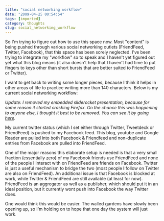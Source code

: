 ```yaml
---
title: "social networking workflow"
date: "2009-04-25 00:54:54"
tags: [imported]
category: thoughts
slug: social_networking_workflow
---
```

	
So I'm trying to figure out how to use this space now.  Most "content" is being pushed through various social networking outlets (FriendFeed, Twitter, Facebook), that this space has been sorely neglected.  I've been trying to integrate my "workflow" so to speak and I haven't yet figured out yet what this blog means (it also doesn't help that I haven't had time to put fingers to keys other than short bursts that are better suited to FriendFeed or Twitter).

I want to get back to writing some longer pieces, because I think it helps in other areas of life to practice writing more than 140 characters.  Below is my current social networking workflow:

<em>Update: I removed my embedded sliderocket presentation, because for some reason it started crashing Firefox.  On the chance this was happening to anyone else, I thought it best to be removed.  You can see it by going <a href="http://http://app.sliderocket.com/app/FullPlayer.aspx?id=92481DA8-A878-3173-3B1D-DC3302D21166">here</a>.</em>

My current twitter status (which I set either through Twitter, Tweetdeck or FriendFeed) is pushed to my Facebook feed.  This blog, youtube and Google Reader are pulled into both Facebook & Friendfeed and non-duplicate entries from Facebook are pulled into FriendFeed.

One of the major reasons this elaborate setup is needed is that a very small fraction (essentially zero) of my Facebook friends use FriendFeed and none of the people I interact with on FriendFeed are friends on Facebook.  Twitter is just a useful mechanism to bridge the two (most people I follow on Twitter are also on FriendFeed).  An additional issue is that Facebook is blocked at work, while Twitter & FriendFeed are still available (at least for now).  FriendFeed is an aggregator as well as a publisher, which should put it in an ideal position, but it currently wont push into Facebook the way Twitter does.

One would think this would be easier.  The walled gardens have slowly been opening up, so I'm holding on to hope that one day the system will just work.
